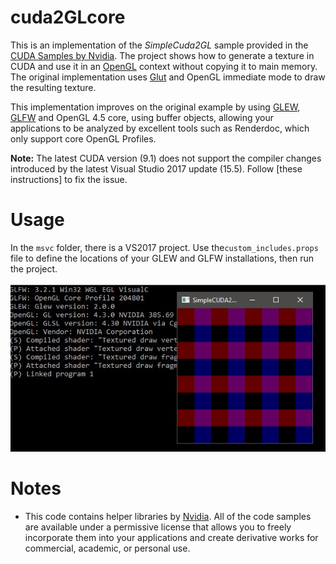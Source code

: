 # cuda2GLcore
This is an implementation of the *SimpleCuda2GL* sample provided in the [CUDA Samples by Nvidia](http://docs.nvidia.com/cuda/cuda-samples/index.html). The project shows how to generate a texture in CUDA and use it in an [OpenGL](https://www.opengl.org/) context without copying it to main memory. The original implementation uses [Glut](https://www.opengl.org/resources/libraries/glut/) and OpenGL immediate mode to draw the resulting texture. 

This implementation improves on the original example by using [GLEW](http://glew.sourceforge.net/), [GLFW](http://www.glfw.org/) and OpenGL 4.5 core, using buffer objects, allowing your applications to be analyzed by excellent tools such as Renderdoc, which only support core OpenGL Profiles.

**Note:** The latest CUDA version (9.1) does not support the compiler changes introduced by the latest Visual Studio 2017 update (15.5). Follow [these instructions] to fix the issue.

# Usage
In the `msvc` folder, there is a VS2017 project. Use the`custom_includes.props` file to define the locations of your GLEW and GLFW installations, then run the project.

![Cuda2GLCore example](https://raw.githubusercontent.com/Forceflow/cuda2GLcore/master/html/cuda2glcore.JPG)

# Notes
 * This code contains helper libraries by [Nvidia](http://docs.nvidia.com/cuda/cuda-samples/index.html). All of the code samples are available under a permissive license that allows you to freely incorporate them into your applications and create derivative works for commercial, academic, or personal use.
